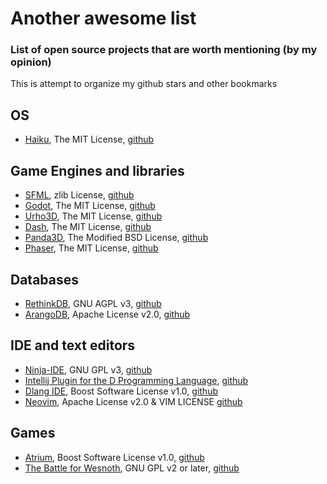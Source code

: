 # Another awesome list
### List of open source projects that are worth mentioning (by my opinion)

This is attempt to organize my github stars and other bookmarks

## OS
- [Haiku](https://www.haiku-os.org/), The MIT License, [github](https://github.com/haiku/haiku) 

## Game Engines and libraries
- [SFML](http://www.sfml-dev.org/), zlib License, [github](https://github.com/SFML/SFML)
- [Godot](http://www.godotengine.org/projects/godot-engine), The MIT License, [github](https://github.com/godotengine/godot)
- [Urho3D](http://urho3d.github.io/), The MIT License, [github](https://github.com/urho3d/Urho3D)
- [Dash](http://dash.circularstudios.com/), The MIT License, [github](https://github.com/Circular-Studios/Dash)
- [Panda3D](https://www.panda3d.org/), The Modified BSD License, [github](https://github.com/panda3d/panda3d)
- [Phaser](http://phaser.io/), The MIT License, [github](https://github.com/photonstorm/phaser)

## Databases
- [RethinkDB](https://www.rethinkdb.com/), GNU AGPL v3, [github](https://github.com/rethinkdb/rethinkdb)
- [ArangoDB](https://www.arangodb.com/), Apache License v2.0, [github](https://github.com/arangodb/arangodb)

## IDE and text editors
- [Ninja-IDE](http://ninja-ide.org/), GNU GPL v3, [github](https://github.com/ninja-ide/ninja-ide)
- [Intellij Plugin for the D Programming Language](https://plugins.jetbrains.com/plugin/8115), [github](https://github.com/kingsleyh/DLanguage)
- [Dlang IDE](https://github.com/buggins/dlangide/wiki), Boost Software License v1.0, [github](https://github.com/buggins/dlangide)
- [Neovim](https://neovim.io/), Apache License v2.0 & VIM LICENSE [github](https://github.com/neovim/neovim)
 
## Games
- [Atrium](http://gecko0307.github.io/atrium/), Boost Software License v1.0, [github](https://github.com/gecko0307/atrium)
- [The Battle for Wesnoth](http://www.wesnoth.org/), GNU GPL v2 or later, [github](https://github.com/wesnoth/wesnoth)
